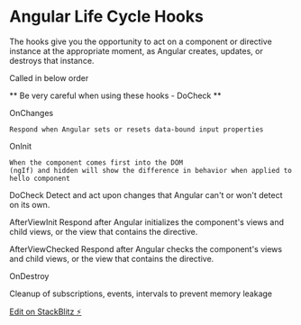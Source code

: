 # Angular Life Cycle Hooks

The hooks give you the opportunity to act on a component or directive instance at the appropriate moment, as Angular creates, updates, or destroys that instance.

Called in below order

** Be very careful when using these hooks - DoCheck **

OnChanges

    Respond when Angular sets or resets data-bound input properties

OnInit

    When the component comes first into the DOM
    (ngIf) and hidden will show the difference in behavior when applied to hello component

DoCheck
    Detect and act upon changes that Angular can't or won't detect on its own.

AfterViewInit
Respond after Angular initializes the component's views and child views, or the view that contains the directive.

AfterViewChecked
  Respond after Angular checks the component's views and child views, or the view that contains the directive.

OnDestroy

  Cleanup of subscriptions, events, intervals to prevent memory leakage

[Edit on StackBlitz ⚡️](https://stackblitz.com/edit/angular-ivy-8hsgwn)
